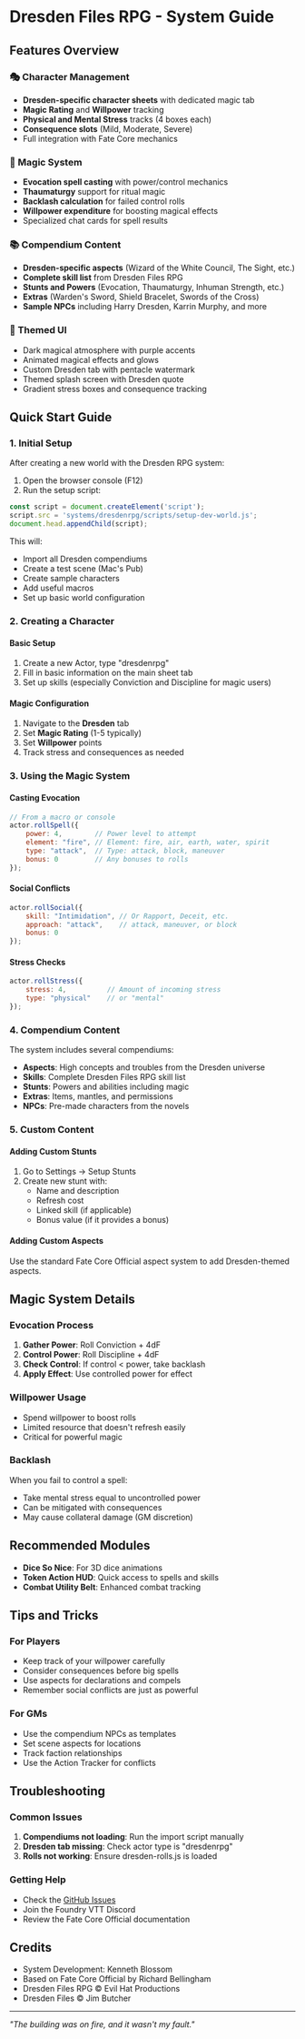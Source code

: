 # Dresden Files RPG - System Guide

## Features Overview

### 🎭 Character Management
- **Dresden-specific character sheets** with dedicated magic tab
- **Magic Rating** and **Willpower** tracking
- **Physical and Mental Stress** tracks (4 boxes each)
- **Consequence slots** (Mild, Moderate, Severe)
- Full integration with Fate Core mechanics

### 🎲 Magic System
- **Evocation spell casting** with power/control mechanics
- **Thaumaturgy** support for ritual magic
- **Backlash calculation** for failed control rolls
- **Willpower expenditure** for boosting magical effects
- Specialized chat cards for spell results

### 📚 Compendium Content
- **Dresden-specific aspects** (Wizard of the White Council, The Sight, etc.)
- **Complete skill list** from Dresden Files RPG
- **Stunts and Powers** (Evocation, Thaumaturgy, Inhuman Strength, etc.)
- **Extras** (Warden's Sword, Shield Bracelet, Swords of the Cross)
- **Sample NPCs** including Harry Dresden, Karrin Murphy, and more

### 🎨 Themed UI
- Dark magical atmosphere with purple accents
- Animated magical effects and glows
- Custom Dresden tab with pentacle watermark
- Themed splash screen with Dresden quote
- Gradient stress boxes and consequence tracking

## Quick Start Guide

### 1. Initial Setup
After creating a new world with the Dresden RPG system:

1. Open the browser console (F12)
2. Run the setup script:
```javascript
const script = document.createElement('script');
script.src = 'systems/dresdenrpg/scripts/setup-dev-world.js';
document.head.appendChild(script);
```

This will:
- Import all Dresden compendiums
- Create a test scene (Mac's Pub)
- Create sample characters
- Add useful macros
- Set up basic world configuration

### 2. Creating a Character

#### Basic Setup
1. Create a new Actor, type "dresdenrpg"
2. Fill in basic information on the main sheet tab
3. Set up skills (especially Conviction and Discipline for magic users)

#### Magic Configuration
1. Navigate to the **Dresden** tab
2. Set **Magic Rating** (1-5 typically)
3. Set **Willpower** points
4. Track stress and consequences as needed

### 3. Using the Magic System

#### Casting Evocation
```javascript
// From a macro or console
actor.rollSpell({
    power: 4,        // Power level to attempt
    element: "fire", // Element: fire, air, earth, water, spirit
    type: "attack",  // Type: attack, block, maneuver
    bonus: 0         // Any bonuses to rolls
});
```

#### Social Conflicts
```javascript
actor.rollSocial({
    skill: "Intimidation", // Or Rapport, Deceit, etc.
    approach: "attack",    // attack, maneuver, or block
    bonus: 0
});
```

#### Stress Checks
```javascript
actor.rollStress({
    stress: 4,          // Amount of incoming stress
    type: "physical"    // or "mental"
});
```

### 4. Compendium Content

The system includes several compendiums:
- **Aspects**: High concepts and troubles from the Dresden universe
- **Skills**: Complete Dresden Files RPG skill list
- **Stunts**: Powers and abilities including magic
- **Extras**: Items, mantles, and permissions
- **NPCs**: Pre-made characters from the novels

### 5. Custom Content

#### Adding Custom Stunts
1. Go to Settings → Setup Stunts
2. Create new stunt with:
   - Name and description
   - Refresh cost
   - Linked skill (if applicable)
   - Bonus value (if it provides a bonus)

#### Adding Custom Aspects
Use the standard Fate Core Official aspect system to add Dresden-themed aspects.

## Magic System Details

### Evocation Process
1. **Gather Power**: Roll Conviction + 4dF
2. **Control Power**: Roll Discipline + 4dF
3. **Check Control**: If control < power, take backlash
4. **Apply Effect**: Use controlled power for effect

### Willpower Usage
- Spend willpower to boost rolls
- Limited resource that doesn't refresh easily
- Critical for powerful magic

### Backlash
When you fail to control a spell:
- Take mental stress equal to uncontrolled power
- Can be mitigated with consequences
- May cause collateral damage (GM discretion)

## Recommended Modules
- **Dice So Nice**: For 3D dice animations
- **Token Action HUD**: Quick access to spells and skills
- **Combat Utility Belt**: Enhanced combat tracking

## Tips and Tricks

### For Players
- Keep track of your willpower carefully
- Consider consequences before big spells
- Use aspects for declarations and compels
- Remember social conflicts are just as powerful

### For GMs
- Use the compendium NPCs as templates
- Set scene aspects for locations
- Track faction relationships
- Use the Action Tracker for conflicts

## Troubleshooting

### Common Issues
1. **Compendiums not loading**: Run the import script manually
2. **Dresden tab missing**: Check actor type is "dresdenrpg"
3. **Rolls not working**: Ensure dresden-rolls.js is loaded

### Getting Help
- Check the [GitHub Issues](https://github.com/mscrnt/dresden-rpg/issues)
- Join the Foundry VTT Discord
- Review the Fate Core Official documentation

## Credits
- System Development: Kenneth Blossom
- Based on Fate Core Official by Richard Bellingham
- Dresden Files RPG © Evil Hat Productions
- Dresden Files © Jim Butcher

---
*"The building was on fire, and it wasn't my fault."*